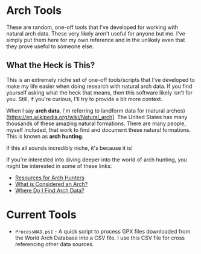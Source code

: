 # Arch Tools

These are random, one-off tools that I've developed for working with natural arch data. These very likely aren't useful for anyone but me. I've simply put them here for my own reference and in the unlikely even that they prove useful to someone else.

## What the Heck is This?

This is an extremely niche set of one-off tools/scripts that I've developed to make my life easier when doing research with natural arch data. If you find yourself asking what the heck that means, then this software likely isn't for you. Still, if you're curious, I'll try to provide a bit more context.

When I say **arch data**, I'm referring to landform data for (natural arches)[https://en.wikipedia.org/wiki/Natural_arch]. The United States has many thousands of these amazing natural formations. There are many people, myself included, that work to find and document these natural formations. This is known as **arch hunting**.

If this all sounds incredibly niche, it's because it is!

If you're interested into diving deeper into the world of arch hunting, you might be interested in some of these links:

- [Resources for Arch Hunters](https://blog.adamthompsonphoto.com/arch-hunting-resources/)
- [What is Considered an Arch?](https://blog.adamthompsonphoto.com/what-is-considered-an-arch/)
- [Where Do I Find Arch Data?](https://blog.adamthompsonphoto.com/where-do-i-find-arch-data/)

# Current Tools

- `ProcessWAD.ps1` - A quick script to process GPX files downloaded from the World Arch Database into a CSV file. I use this CSV file for cross referencing other data sources. 